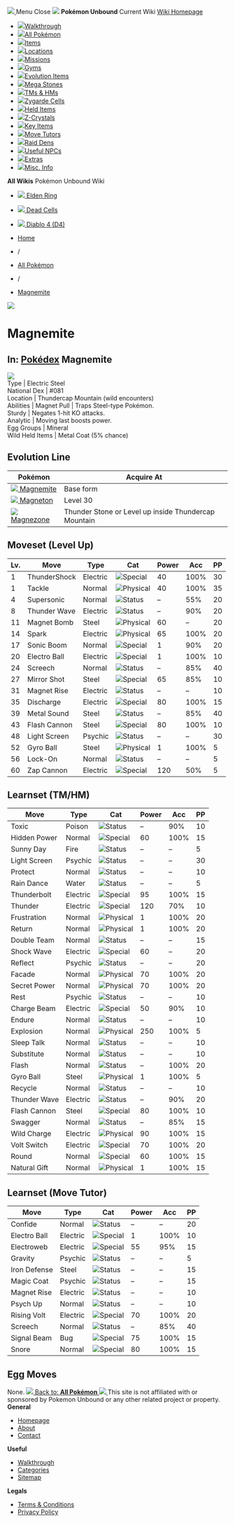 [ ![](https://static.unboundwiki.com/wp-content/assets/images/2024/07/unbound-game-logo-x50.png) ](https://unboundwiki.com/pokemon/magnemite/<https:/unboundwiki.com/>)
Menu Close
![](https://static.unboundwiki.com/wp-content/assets/images/2024/07/pokemon-unbound-frozen-heights-game-icon.jpg)
**Pokémon Unbound**
Current Wiki
[ Wiki Homepage ](https://unboundwiki.com/pokemon/magnemite/<https:/unboundwiki.com/>)
  * [![](https://static.unboundwiki.com/wp-content/assets/images/2024/07/unbound-walkthrough-start-preview.jpg)Walkthrough](https://unboundwiki.com/pokemon/magnemite/<https:/unboundwiki.com/walkthrough/>)
  * [![](https://static.unboundwiki.com/wp-content/assets/images/2024/07/pokemon-unbound-lab-exterior-150x150.jpg)All Pokémon](https://unboundwiki.com/pokemon/magnemite/<https:/unboundwiki.com/pokemon/>)
  * [![](https://static.unboundwiki.com/wp-content/assets/images/2024/07/items-market-150x150.jpg)Items](https://unboundwiki.com/pokemon/magnemite/<https:/unboundwiki.com/items/>)
  * [![](https://static.unboundwiki.com/wp-content/assets/images/2024/08/world-map-pokemon-unbound.jpg)Locations](https://unboundwiki.com/pokemon/magnemite/<https:/unboundwiki.com/locations/>)
  * [![](https://static.unboundwiki.com/wp-content/assets/images/2024/07/missions-icon-150x150.jpg)Missions](https://unboundwiki.com/pokemon/magnemite/<https:/unboundwiki.com/missions/>)
  * [![](https://static.unboundwiki.com/wp-content/assets/images/2024/12/exterior-crater-town-gym-200x200.jpg)Gyms](https://unboundwiki.com/pokemon/magnemite/<https:/unboundwiki.com/gyms/>)
  * [![](https://static.unboundwiki.com/wp-content/assets/images/2024/08/evolutionary-items.jpg)Evolution Items](https://unboundwiki.com/pokemon/magnemite/<https:/unboundwiki.com/items/evolution-items/>)
  * [![](https://static.unboundwiki.com/wp-content/assets/images/2024/07/mega-stone-150x150.jpg)Mega Stones](https://unboundwiki.com/pokemon/magnemite/<https:/unboundwiki.com/mega-stones/>)
  * [![](https://static.unboundwiki.com/wp-content/assets/images/2024/07/tmloc-150x150.png)TMs & HMs](https://unboundwiki.com/pokemon/magnemite/<https:/unboundwiki.com/tms-hms/>)
  * [![](https://static.unboundwiki.com/wp-content/assets/images/2024/08/zygarde-house.jpg)Zygarde Cells](https://unboundwiki.com/pokemon/magnemite/<https:/unboundwiki.com/items/zygarde-cells/>)
  * [![](https://static.unboundwiki.com/wp-content/assets/images/2024/10/helditems-endgame-shop-200x200.jpg)Held Items](https://unboundwiki.com/pokemon/magnemite/<https:/unboundwiki.com/items/held-items/>)
  * [![](https://static.unboundwiki.com/wp-content/assets/images/2024/08/zcrystals-listing-preview.jpg)Z-Crystals](https://unboundwiki.com/pokemon/magnemite/<https:/unboundwiki.com/z-crystals/>)
  * [![](https://static.unboundwiki.com/wp-content/assets/images/2024/08/cube.jpg)Key Items](https://unboundwiki.com/pokemon/magnemite/<https:/unboundwiki.com/items/key-items/>)
  * [![](https://static.unboundwiki.com/wp-content/assets/images/2024/09/move-tutors-preview.jpg)Move Tutors](https://unboundwiki.com/pokemon/magnemite/<https:/unboundwiki.com/misc-info/move-tutors/>)
  * [![](https://static.unboundwiki.com/wp-content/assets/images/2024/10/raid-den-area-pokemon-unbound-lightv.jpg)Raid Dens](https://unboundwiki.com/pokemon/magnemite/<https:/unboundwiki.com/raid-dens/>)
  * [![](https://static.unboundwiki.com/wp-content/assets/images/2024/11/useful-npc-preview-200x200.jpg)Useful NPCs](https://unboundwiki.com/pokemon/magnemite/<https:/unboundwiki.com/misc-info/useful-npcs/>)
  * [![](https://static.unboundwiki.com/wp-content/assets/images/2024/10/kyurem-unbound-sidequest-200x200.jpg)Extras](https://unboundwiki.com/pokemon/magnemite/<https:/unboundwiki.com/extras/>)
  * [![](https://static.unboundwiki.com/wp-content/assets/images/2024/08/dehara-mart.png)Misc. Info](https://unboundwiki.com/pokemon/magnemite/<https:/unboundwiki.com/misc-info/>)


**All Wikis**
Pokémon Unbound Wiki
  * [ ![](https://unboundwiki.com/wp-content/themes/stratswiki/assets/img/wiki/elden-ring.png) Elden Ring ](https://unboundwiki.com/pokemon/magnemite/<#>)
  * [ ![](https://unboundwiki.com/wp-content/themes/stratswiki/assets/img/wiki/dead-cells.jpg) Dead Cells ](https://unboundwiki.com/pokemon/magnemite/<#>)
  * [ ![](https://unboundwiki.com/wp-content/themes/stratswiki/assets/img/wiki/diablo.png) Diablo 4 (D4) ](https://unboundwiki.com/pokemon/magnemite/<#>)


  * [ Home ](https://unboundwiki.com/pokemon/magnemite/<https:/unboundwiki.com/>)
  * /
  * [ All Pokémon ](https://unboundwiki.com/pokemon/magnemite/<https:/unboundwiki.com/pokemon/>)
  * /
  * [ Magnemite ](https://unboundwiki.com/pokemon/magnemite/<https:/unboundwiki.com/pokemon/magnemite/>)

![](https://static.unboundwiki.com/wp-content/assets/images/2024/12/magnemite-scaled-1.png)
# Magnemite
In: [Pokédex](https://unboundwiki.com/pokemon/magnemite/<https:/unboundwiki.com/category/pokedex/>)
Magnemite  
---  
![](https://static.unboundwiki.com/wp-content/assets/sprites/pokemon/magnemite.png)  
Type | Electric Steel  
National Dex | #081  
Location | Thundercap Mountain (wild encounters)  
Abilities | Magnet Pull | Traps Steel-type Pokémon.  
Sturdy | Negates 1-hit KO attacks.  
Analytic | Moving last boosts power.  
Egg Groups | Mineral  
Wild Held Items | Metal Coat (5% chance)  
## Evolution Line
Pokémon | Acquire At  
---|---  
[![](https://static.unboundwiki.com/wp-content/assets/sprites/pokemon/magnemite.png) Magnemite](https://unboundwiki.com/pokemon/magnemite/<https:/unboundwiki.com/pokemon/magnemite/>) | Base form  
[![](https://static.unboundwiki.com/wp-content/assets/sprites/pokemon/magneton.png) Magneton](https://unboundwiki.com/pokemon/magnemite/<https:/unboundwiki.com/pokemon/magneton/>) | Level 30  
[![](https://static.unboundwiki.com/wp-content/assets/sprites/pokemon/magnezone.png) Magnezone](https://unboundwiki.com/pokemon/magnemite/<https:/unboundwiki.com/pokemon/magnezone/>) | Thunder Stone or Level up inside Thundercap Mountain  
## Moveset (Level Up)
Lv. | Move | Type | Cat | Power | Acc | PP  
---|---|---|---|---|---|---  
1 | ThunderShock | Electric | ![Special](https://static.unboundwiki.com/wp-content/assets/icons/ui/special.png) | 40 | 100% | 30  
1 | Tackle | Normal | ![Physical](https://static.unboundwiki.com/wp-content/assets/icons/ui/physical.png) | 40 | 100% | 35  
4 | Supersonic | Normal | ![Status](https://static.unboundwiki.com/wp-content/assets/icons/ui/status.png) | – | 55% | 20  
8 | Thunder Wave | Electric | ![Status](https://static.unboundwiki.com/wp-content/assets/icons/ui/status.png) | – | 90% | 20  
11 | Magnet Bomb | Steel | ![Physical](https://static.unboundwiki.com/wp-content/assets/icons/ui/physical.png) | 60 | – | 20  
14 | Spark | Electric | ![Physical](https://static.unboundwiki.com/wp-content/assets/icons/ui/physical.png) | 65 | 100% | 20  
17 | Sonic Boom | Normal | ![Special](https://static.unboundwiki.com/wp-content/assets/icons/ui/special.png) | 1 | 90% | 20  
20 | Electro Ball | Electric | ![Special](https://static.unboundwiki.com/wp-content/assets/icons/ui/special.png) | 1 | 100% | 10  
24 | Screech | Normal | ![Status](https://static.unboundwiki.com/wp-content/assets/icons/ui/status.png) | – | 85% | 40  
27 | Mirror Shot | Steel | ![Special](https://static.unboundwiki.com/wp-content/assets/icons/ui/special.png) | 65 | 85% | 10  
31 | Magnet Rise | Electric | ![Status](https://static.unboundwiki.com/wp-content/assets/icons/ui/status.png) | – | – | 10  
35 | Discharge | Electric | ![Special](https://static.unboundwiki.com/wp-content/assets/icons/ui/special.png) | 80 | 100% | 15  
39 | Metal Sound | Steel | ![Status](https://static.unboundwiki.com/wp-content/assets/icons/ui/status.png) | – | 85% | 40  
43 | Flash Cannon | Steel | ![Special](https://static.unboundwiki.com/wp-content/assets/icons/ui/special.png) | 80 | 100% | 10  
48 | Light Screen | Psychic | ![Status](https://static.unboundwiki.com/wp-content/assets/icons/ui/status.png) | – | – | 30  
52 | Gyro Ball | Steel | ![Physical](https://static.unboundwiki.com/wp-content/assets/icons/ui/physical.png) | 1 | 100% | 5  
56 | Lock-On | Normal | ![Status](https://static.unboundwiki.com/wp-content/assets/icons/ui/status.png) | – | – | 5  
60 | Zap Cannon | Electric | ![Special](https://static.unboundwiki.com/wp-content/assets/icons/ui/special.png) | 120 | 50% | 5  
## Learnset (TM/HM)
Move | Type | Cat | Power | Acc | PP  
---|---|---|---|---|---  
Toxic | Poison | ![Status](https://static.unboundwiki.com/wp-content/assets/icons/ui/status.png) | – | 90% | 10  
Hidden Power | Normal | ![Special](https://static.unboundwiki.com/wp-content/assets/icons/ui/special.png) | 60 | 100% | 15  
Sunny Day | Fire | ![Status](https://static.unboundwiki.com/wp-content/assets/icons/ui/status.png) | – | – | 5  
Light Screen | Psychic | ![Status](https://static.unboundwiki.com/wp-content/assets/icons/ui/status.png) | – | – | 30  
Protect | Normal | ![Status](https://static.unboundwiki.com/wp-content/assets/icons/ui/status.png) | – | – | 10  
Rain Dance | Water | ![Status](https://static.unboundwiki.com/wp-content/assets/icons/ui/status.png) | – | – | 5  
Thunderbolt | Electric | ![Special](https://static.unboundwiki.com/wp-content/assets/icons/ui/special.png) | 95 | 100% | 15  
Thunder | Electric | ![Special](https://static.unboundwiki.com/wp-content/assets/icons/ui/special.png) | 120 | 70% | 10  
Frustration | Normal | ![Physical](https://static.unboundwiki.com/wp-content/assets/icons/ui/physical.png) | 1 | 100% | 20  
Return | Normal | ![Physical](https://static.unboundwiki.com/wp-content/assets/icons/ui/physical.png) | 1 | 100% | 20  
Double Team | Normal | ![Status](https://static.unboundwiki.com/wp-content/assets/icons/ui/status.png) | – | – | 15  
Shock Wave | Electric | ![Special](https://static.unboundwiki.com/wp-content/assets/icons/ui/special.png) | 60 | – | 20  
Reflect | Psychic | ![Status](https://static.unboundwiki.com/wp-content/assets/icons/ui/status.png) | – | – | 20  
Facade | Normal | ![Physical](https://static.unboundwiki.com/wp-content/assets/icons/ui/physical.png) | 70 | 100% | 20  
Secret Power | Normal | ![Physical](https://static.unboundwiki.com/wp-content/assets/icons/ui/physical.png) | 70 | 100% | 20  
Rest | Psychic | ![Status](https://static.unboundwiki.com/wp-content/assets/icons/ui/status.png) | – | – | 10  
Charge Beam | Electric | ![Special](https://static.unboundwiki.com/wp-content/assets/icons/ui/special.png) | 50 | 90% | 10  
Endure | Normal | ![Status](https://static.unboundwiki.com/wp-content/assets/icons/ui/status.png) | – | – | 10  
Explosion | Normal | ![Physical](https://static.unboundwiki.com/wp-content/assets/icons/ui/physical.png) | 250 | 100% | 5  
Sleep Talk | Normal | ![Status](https://static.unboundwiki.com/wp-content/assets/icons/ui/status.png) | – | – | 10  
Substitute | Normal | ![Status](https://static.unboundwiki.com/wp-content/assets/icons/ui/status.png) | – | – | 10  
Flash | Normal | ![Status](https://static.unboundwiki.com/wp-content/assets/icons/ui/status.png) | – | 100% | 20  
Gyro Ball | Steel | ![Physical](https://static.unboundwiki.com/wp-content/assets/icons/ui/physical.png) | 1 | 100% | 5  
Recycle | Normal | ![Status](https://static.unboundwiki.com/wp-content/assets/icons/ui/status.png) | – | – | 10  
Thunder Wave | Electric | ![Status](https://static.unboundwiki.com/wp-content/assets/icons/ui/status.png) | – | 90% | 20  
Flash Cannon | Steel | ![Special](https://static.unboundwiki.com/wp-content/assets/icons/ui/special.png) | 80 | 100% | 10  
Swagger | Normal | ![Status](https://static.unboundwiki.com/wp-content/assets/icons/ui/status.png) | – | 85% | 15  
Wild Charge | Electric | ![Physical](https://static.unboundwiki.com/wp-content/assets/icons/ui/physical.png) | 90 | 100% | 15  
Volt Switch | Electric | ![Special](https://static.unboundwiki.com/wp-content/assets/icons/ui/special.png) | 70 | 100% | 20  
Round | Normal | ![Special](https://static.unboundwiki.com/wp-content/assets/icons/ui/special.png) | 60 | 100% | 15  
Natural Gift | Normal | ![Physical](https://static.unboundwiki.com/wp-content/assets/icons/ui/physical.png) | 1 | 100% | 15  
## Learnset (Move Tutor)
Move | Type | Cat | Power | Acc | PP  
---|---|---|---|---|---  
Confide | Normal | ![Status](https://static.unboundwiki.com/wp-content/assets/icons/ui/status.png) | – | – | 20  
Electro Ball | Electric | ![Special](https://static.unboundwiki.com/wp-content/assets/icons/ui/special.png) | 1 | 100% | 10  
Electroweb | Electric | ![Special](https://static.unboundwiki.com/wp-content/assets/icons/ui/special.png) | 55 | 95% | 15  
Gravity | Psychic | ![Status](https://static.unboundwiki.com/wp-content/assets/icons/ui/status.png) | – | – | 5  
Iron Defense | Steel | ![Status](https://static.unboundwiki.com/wp-content/assets/icons/ui/status.png) | – | – | 15  
Magic Coat | Psychic | ![Status](https://static.unboundwiki.com/wp-content/assets/icons/ui/status.png) | – | – | 15  
Magnet Rise | Electric | ![Status](https://static.unboundwiki.com/wp-content/assets/icons/ui/status.png) | – | – | 10  
Psych Up | Normal | ![Status](https://static.unboundwiki.com/wp-content/assets/icons/ui/status.png) | – | – | 10  
Rising Volt | Electric | ![Special](https://static.unboundwiki.com/wp-content/assets/icons/ui/special.png) | 70 | 100% | 20  
Screech | Normal | ![Status](https://static.unboundwiki.com/wp-content/assets/icons/ui/status.png) | – | 85% | 40  
Signal Beam | Bug | ![Special](https://static.unboundwiki.com/wp-content/assets/icons/ui/special.png) | 75 | 100% | 15  
Snore | Normal | ![Special](https://static.unboundwiki.com/wp-content/assets/icons/ui/special.png) | 80 | 100% | 15  
## Egg Moves
None. 
[ ![](https://static.unboundwiki.com/wp-content/assets/images/2024/07/pokemon-unbound-lab-exterior.jpg) Back to: **All Pokémon** ](https://unboundwiki.com/pokemon/magnemite/<https:/unboundwiki.com/pokemon/>)
[ ![](https://static.unboundwiki.com/wp-content/assets/images/2024/07/unbound-game-logo-x50.png) ](https://unboundwiki.com/pokemon/magnemite/<https:/unboundwiki.com/>)
This site is not affiliated with or sponsored by Pokemon Unbound or any other related project or property. 
**General**
  * [ Homepage ](https://unboundwiki.com/pokemon/magnemite/<https:/unboundwiki.com/>)
  * [ About ](https://unboundwiki.com/pokemon/magnemite/<https:/unboundwiki.com/about/>)
  * [ Contact ](https://unboundwiki.com/pokemon/magnemite/<https:/unboundwiki.com/contact/>)


**Useful**
  * [ Walkthrough ](https://unboundwiki.com/pokemon/magnemite/<https:/unboundwiki.com/walkthrough/>)
  * [ Categories ](https://unboundwiki.com/pokemon/magnemite/<https:/unboundwiki.com/categories/>)
  * [ Sitemap ](https://unboundwiki.com/pokemon/magnemite/<https:/unboundwiki.com/sitemap/>)


**Legals**
  * [ Terms & Conditions ](https://unboundwiki.com/pokemon/magnemite/<https:/unboundwiki.com/terms-conditions/>)
  * [ Privacy Policy ](https://unboundwiki.com/pokemon/magnemite/<https:/unboundwiki.com/privacy-policy/>)



